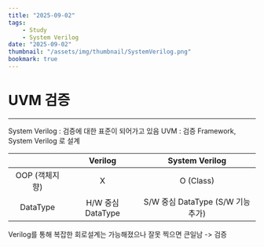 ```yaml
---
title: "2025-09-02"
tags:
    - Study
    - System Verilog
date: "2025-09-02"
thumbnail: "/assets/img/thumbnail/SystemVerilog.png"
bookmark: true
---
```


# UVM 검증
---
System Verilog : 검증에 대한 표준이 되어가고 있음
UVM : 검증 Framework, System Verilog 로 설계

| | Verilog | System Verilog |
|:--:|:--:|:--:|
| OOP (객체지향) | X | O (Class) |
| DataType | H/W 중심 DataType | S/W 중심 DataType (S/W 기능 추가) |

Verilog를 통해 복잡한 회로설계는 가능해졌으나 잘못 찍으면 큰일남 -> 검증





